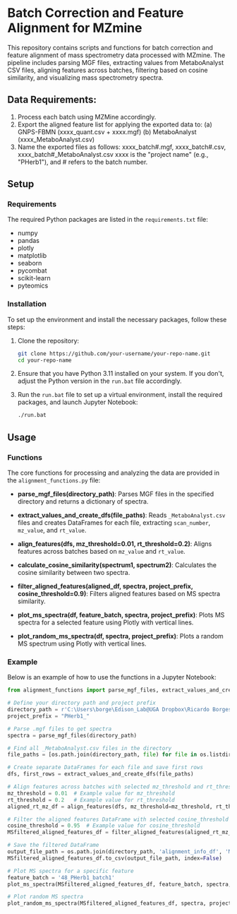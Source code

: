 # Batch Correction and Feature Alignment for MZmine

This repository contains scripts and functions for batch correction and feature alignment of mass spectrometry data processed with MZmine. The pipeline includes parsing MGF files, extracting values from MetaboAnalyst CSV files, aligning features across batches, filtering based on cosine similarity, and visualizing mass spectrometry spectra.

## Data Requirements:

1. Process each batch using MZMine accordingly.
2. Export the aligned feature list for applying the exported data to:
    (a) GNPS-FBMN (xxxx_quant.csv + xxxx.mgf)
    (b) MetaboAnalyst (xxxx_MetaboAnalyst.csv)
3. Name the exported files as follows: xxxx_batch#.mgf, xxxx_batch#.csv, xxxx_batch#_MetaboAnalyst.csv
    xxxx is the "project name" (e.g., "PHerb1"), and # refers to the batch number.

## Setup

### Requirements

The required Python packages are listed in the `requirements.txt` file:

- numpy
- pandas
- plotly
- matplotlib
- seaborn
- pycombat
- scikit-learn
- pyteomics

### Installation

To set up the environment and install the necessary packages, follow these steps:

1. Clone the repository:
    ```sh
    git clone https://github.com/your-username/your-repo-name.git
    cd your-repo-name
    ```

2. Ensure that you have Python 3.11 installed on your system. If you don't, adjust the Python version in the `run.bat` file accordingly.

3. Run the `run.bat` file to set up a virtual environment, install the required packages, and launch Jupyter Notebook:
    ```sh
    ./run.bat
    ```

## Usage

### Functions

The core functions for processing and analyzing the data are provided in the `alignment_functions.py` file:

- **parse_mgf_files(directory_path)**: Parses MGF files in the specified directory and returns a dictionary of spectra.

- **extract_values_and_create_dfs(file_paths)**: Reads `_MetaboAnalyst.csv` files and creates DataFrames for each file, extracting `scan_number`, `mz_value`, and `rt_value`.

- **align_features(dfs, mz_threshold=0.01, rt_threshold=0.2)**: Aligns features across batches based on `mz_value` and `rt_value`.

- **calculate_cosine_similarity(spectrum1, spectrum2)**: Calculates the cosine similarity between two spectra.

- **filter_aligned_features(aligned_df, spectra, project_prefix, cosine_threshold=0.9)**: Filters aligned features based on MS spectra similarity.

- **plot_ms_spectra(df, feature_batch, spectra, project_prefix)**: Plots MS spectra for a selected feature using Plotly with vertical lines.

- **plot_random_ms_spectra(df, spectra, project_prefix)**: Plots a random MS spectrum using Plotly with vertical lines.

### Example

Below is an example of how to use the functions in a Jupyter Notebook:

```python
from alignment_functions import parse_mgf_files, extract_values_and_create_dfs, align_features, filter_aligned_features, plot_ms_spectra, plot_random_ms_spectra

# Define your directory path and project prefix
directory_path = r'C:\Users\borge\Edison_Lab@UGA Dropbox\Ricardo Borges\Projeto_Andrew\Andrew Lab\Projeto herbário\MSMS - Amostras\GNPS_Batches1'
project_prefix = "PHerb1_"

# Parse .mgf files to get spectra
spectra = parse_mgf_files(directory_path)

# Find all _MetaboAnalyst.csv files in the directory
file_paths = [os.path.join(directory_path, file) for file in os.listdir(directory_path) if file.endswith('_MetaboAnalyst.csv')]

# Create separate DataFrames for each file and save first rows
dfs, first_rows = extract_values_and_create_dfs(file_paths)

# Align features across batches with selected mz_threshold and rt_threshold values
mz_threshold = 0.01  # Example value for mz_threshold
rt_threshold = 0.2   # Example value for rt_threshold
aligned_rt_mz_df = align_features(dfs, mz_threshold=mz_threshold, rt_threshold=rt_threshold)

# Filter the aligned features DataFrame with selected cosine_threshold value
cosine_threshold = 0.95  # Example value for cosine_threshold
MSfiltered_aligned_features_df = filter_aligned_features(aligned_rt_mz_df, spectra, project_prefix, cosine_threshold=cosine_threshold)

# Save the filtered DataFrame
output_file_path = os.path.join(directory_path, 'alignment_info_df', 'MSfiltered_aligned_features_df.csv')
MSfiltered_aligned_features_df.to_csv(output_file_path, index=False)

# Plot MS spectra for a specific feature
feature_batch = '48_PHerb1_batch1'
plot_ms_spectra(MSfiltered_aligned_features_df, feature_batch, spectra, project_prefix)

# Plot random MS spectra
plot_random_ms_spectra(MSfiltered_aligned_features_df, spectra, project_prefix)
